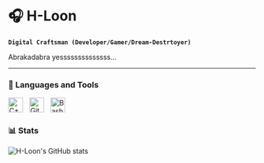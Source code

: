 # 🎧 H-Loon

**`Digital Craftsman (Developer/Gamer/Dream-Destrtoyer)`**

Abrakadabra yessssssssssssss...

---

### 🧰 Languages and Tools

<img align="left" alt="C++" width="30px" style="padding-right:10px;" src="https://cdn.jsdelivr.net/gh/devicons/devicon@latest/icons/cplusplus/cplusplus-original.svg" />
<img align="left" alt="GitHub" width="30px" style="padding-right:10px;" src="https://cdn.jsdelivr.net/gh/devicons/devicon@latest/icons/git/git-original.svg" />
<img align="left" alt="Bash" width="30px" style="padding-right:10px;" src="https://cdn.jsdelivr.net/gh/devicons/devicon@latest/icons/github/github-original.svg" />
<br />

#

### 📊 Stats

![H-Loon's GitHub stats](https://github-readme-stats.vercel.app/api?username=h-loon&show_icons=true&theme=transparent)

<!-- ![GitHub Streak](https://streak-stats.demolab.com?user=H-Loon&theme=gruvbox&border_radius=4.5) -->

